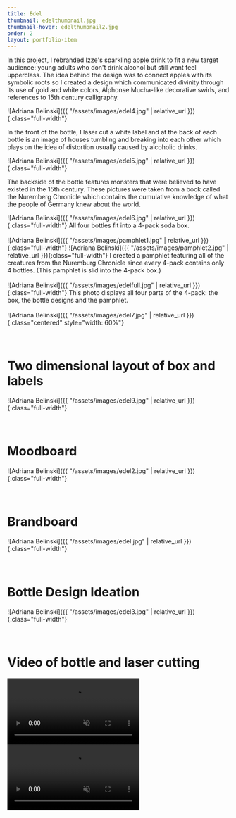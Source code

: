 ```yaml
---
title: Edel
thumbnail: edelthumbnail.jpg
thumbnail-hover: edelthumbnail2.jpg
order: 2
layout: portfolio-item
---
```


In this project, I rebranded Izze's sparkling apple drink to fit a new target audience: young adults who don't drink alcohol but still want feel upperclass. The idea behind the design was to connect apples with its symbolic roots so I created a design which communicated divinity through its use of gold and white colors, Alphonse Mucha-like decorative swirls, and references to 15th century calligraphy.



<!--[Adriana Belinski]({{ "/assets/images/edel8.jpg" | relative_url }}){:class="full-width"}-->

![Adriana Belinski]({{ "/assets/images/edel4.jpg" | relative_url }}){:class="full-width"}

In the front of the bottle, I laser cut a white label and at the back of each bottle is an image of houses tumbling and breaking into each other which plays on the idea of distortion usually caused by alcoholic drinks.

![Adriana Belinski]({{ "/assets/images/edel5.jpg" | relative_url }}){:class="full-width"}

The backside of the bottle features monsters that were believed to have existed in the 15th century. These pictures were taken from a book called the Nuremberg Chronicle which contains the cumulative knowledge of what the people of Germany knew about the world.

![Adriana Belinski]({{ "/assets/images/edel6.jpg" | relative_url }}){:class="full-width"}
All four bottles fit into a 4-pack soda box.
<br><br>
![Adriana Belinski]({{ "/assets/images/pamphlet1.jpg" | relative_url }}){:class="full-width"}
![Adriana Belinski]({{ "/assets/images/pamphlet2.jpg" | relative_url }}){:class="full-width"}
I created a pamphlet featuring all of the creatures from the Nuremburg Chronicle since every 4-pack contains only 4 bottles. (This pamphlet is slid into the 4-pack box.)
<br><br>
![Adriana Belinski]({{ "/assets/images/edelfull.jpg" | relative_url }}){:class="full-width"}
This photo displays all four parts of the 4-pack: the box, the bottle designs and the pamphlet.
<br><br>
![Adriana Belinski]({{ "/assets/images/edel7.jpg" | relative_url }}){:class="centered" style="width: 60%"}
<br><br><br>
<h1>Two dimensional layout of box and labels</h1>
![Adriana Belinski]({{ "/assets/images/edel9.jpg" | relative_url }}){:class="full-width"}
<br><br><br>
<h1>Moodboard</h1>
![Adriana Belinski]({{ "/assets/images/edel2.jpg" | relative_url }}){:class="full-width"}
<br><br><br>
<h1>Brandboard</h1>
![Adriana Belinski]({{ "/assets/images/edel.jpg" | relative_url }}){:class="full-width"}
<br><br><br>
<h1>Bottle Design Ideation</h1>
![Adriana Belinski]({{ "/assets/images/edel3.jpg" | relative_url }}){:class="full-width"}
<br><br><br>

<h1>Video of bottle and laser cutting</h1>
<div class="video-container" id="spin-video">
  <video autoplay loop muted>
    <source src="{{"/assets/videos/spin.mp4" | relative_url }}" type="video/mp4">
  </video>
  <script>
      document.getElementById('spin-video').play();
  </script>
</div>

<div class="video-container" id="laser-video">
  <video autoplay loop muted>
    <source src="{{"/assets/videos/laser-cut.mp4" | relative_url }}" type="video/mp4">
  </video>
  <script>
      document.getElementById('laser-video').play();
  </script>
</div>


<!--
<br><br><br><br>
![Adriana Belinski]({{ "/assets/images/edel.jpg" | relative_url }}){:class="full-width"}
<br><br><br><br>
![Adriana Belinski]({{ "/assets/images/edel2.jpg" | relative_url }}){:class="full-width"}
<br><br><br><br>
![Adriana Belinski]({{ "/assets/images/edel3.jpg" | relative_url }}){:class="full-width"}
-->
